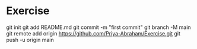 # Exercise
git init
git add README.md
git commit -m "first commit"
git branch -M main
git remote add origin https://github.com/Priya-Abraham/Exercise.git
git push -u origin main
